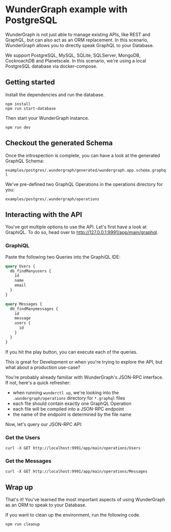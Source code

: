 # WunderGraph example with PostgreSQL

WunderGraph is not just able to manage existing APIs, like REST and GraphQL,
but can also act as an ORM replacement.
In this scenario, WunderGraph allows you to directly speak GraphQL to your Database.

We support PostgreSQL, MySQL, SQLite, SQLServer, MongoDB, CockroachDB and Planetscale.
In this scenario, we're using a local PostgreSQL database via docker-compose.

## Getting started

Install the dependencies and run the database.

```shell
npm install
npm run start-database
```

Then start your WunderGraph instance.

```
npm run dev
```

## Checkout the generated Schema

Once the introspection is complete,
you can have a look at the generated GraphQL Schema:

```examples/postgres/.wundergraph/generated/wundergraph.app.schema.graphql```

We've pre-defined two GraphQL Operations in the operations directory for you:

```examples/postgres/.wundergraph/operations```

## Interacting with the API

You've got multiple options to use the API.
Let's first have a look at GraphiQL.
To do so, head over to http://127.0.0.1:9991/app/main/graphql.

### GraphiQL

Paste the following two Queries into the GraphiQL IDE:

```graphql
query Users {
  db_findManyusers {
    id
    name
    email
  }
}

query Messages {
  db_findManymessages {
    id
    message
    users {
      id
    }
  }
}
```

If you hit the play button, you can execute each of the queries.

This is great for Development or when you're trying to explore the API,
but what about a production use-case?

You're probably already familiar with WunderGraph's JSON-RPC interface.
If not, here's a quick refresher:

- when running `wunderctl up`, we're looking into the `.wundergraph/operations` directory for `*.graphql` files
- each file should contain exactly one GraphQL Operation
- each file will be compiled into a JSON-RPC endpoint
- the name of the endpoint is determined by the file name

Now, let's query our JSON-RPC API:

### Get the Users

```shell
curl -X GET http://localhost:9991/app/main/operations/Users
```

### Get the Messages

```shell
curl -X GET http://localhost:9991/app/main/operations/Messages
```

## Wrap up

That's it! You've learned the most important aspects of using WunderGraph as an ORM to speak to your Database.

If you want to clean up the environment, run the following code.

```shell
npm run cleanup
```
